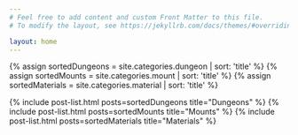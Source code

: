 ```yaml
---
# Feel free to add content and custom Front Matter to this file.
# To modify the layout, see https://jekyllrb.com/docs/themes/#overriding-theme-defaults

layout: home
---
```

  {% assign sortedDungeons = site.categories.dungeon | sort: 'title' %}
  {% assign sortedMounts = site.categories.mount | sort: 'title' %}
  {% assign sortedMaterials = site.categories.material | sort: 'title' %}

  {% include post-list.html posts=sortedDungeons title="Dungeons" %}
  {% include post-list.html posts=sortedMounts title="Mounts" %}
  {% include post-list.html posts=sortedMaterials title="Materials" %}
